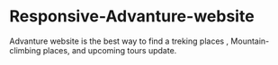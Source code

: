# Responsive-Advanture-website
Advanture website is the best way to find a treking places , Mountain-climbing places, and upcoming tours update. 
